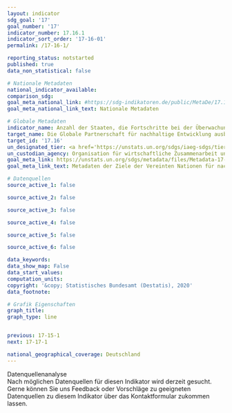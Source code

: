 ```yaml
---
layout: indicator
sdg_goal: '17'
goal_number: '17'
indicator_number: 17.16.1
indicator_sort_order: '17-16-01'
permalink: /17-16-1/

reporting_status: notstarted
published: true
data_non_statistical: false

# Nationale Metadaten
national_indicator_available: 
comparison_sdg: 
goal_meta_national_link: #https://sdg-indikatoren.de/public/MetaDe/17.16.1.pdf
goal_meta_national_link_text: Nationale Metadaten

# Globale Metadaten
indicator_name: Anzahl der Staaten, die Fortschritte bei der Überwachung von Multi-Stakeholder-Rahmenwerken zur Wirksamkeit von Entwicklungszusammenarbeit berichten, die das Erreichen der Ziele für nachhaltige Entwicklung unterstützen
target_name: Die Globale Partnerschaft für nachhaltige Entwicklung ausbauen, ergänzt durch Multi-Akteur-Partnerschaften zur Mobilisierung und zum Austausch von Wissen, Fachkenntnissen, Technologie und finanziellen Ressourcen, um die Erreichung der Ziele für nachhaltige Entwicklung in allen Ländern und insbesondere in den Entwicklungsländern zu unterstützen
target_id: '17.16'
un_designated_tier: <a href='https://unstats.un.org/sdgs/iaeg-sdgs/tier-classification/' title='Klicken Sie hier um weitere Informationen zur UN-Tier-Klassifikation zu erhalten.'>Tier II</a>
un_custodian_agency: Organisation für wirtschaftliche Zusammenarbeit und Entwicklung (OECD)<br>Entwicklungsprogramm der Vereinten Nationen (UNDP)
goal_meta_link: https://unstats.un.org/sdgs/metadata/files/Metadata-17-16-01.pdf
goal_meta_link_text: Metadaten der Ziele der Vereinten Nationen für nachhaltige Entwicklung

# Datenquellen
source_active_1: false

source_active_2: false

source_active_3: false

source_active_4: false

source_active_5: false

source_active_6: false

data_keywords: 
data_show_map: False
data_start_values: 
computation_units: 
copyright: '&copy; Statistisches Bundesamt (Destatis), 2020'
data_footnote: 

# Grafik Eigenschaften
graph_title: 
graph_type: line


previous: 17-15-1
next: 17-17-1

national_geographical_coverage: Deutschland
---
```


<span class="status notstarted"> Datenquellenanalyse </span><br>
Nach möglichen Datenquellen für diesen Indikator wird derzeit gesucht.
Gerne können Sie uns Feedback oder Vorschläge zu geeigneten Datenquellen zu diesem Indikator über das Kontaktformular zukommen lassen.